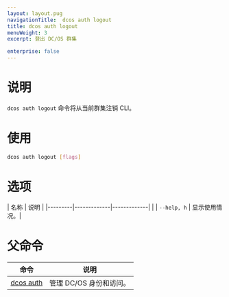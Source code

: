 ```yaml
---
layout: layout.pug
navigationTitle:  dcos auth logout
title: dcos auth logout
menuWeight: 3
excerpt: 登出 DC/OS 群集

enterprise: false
---
```



# 说明
`dcos auth logout` 命令将从当前群集注销 CLI。

# 使用

```bash
dcos auth logout [flags] 
```
# 选项

| 名称 | 说明 |
|---------|-------------|-------------|
| | `--help, h` | 显示使用情况。|

# 父命令

| 命令 | 说明 |
|---------|-------------|
| [dcos auth](/cn/1.12/cli/command-reference/dcos-auth/) | 管理 DC/OS 身份和访问。 |

